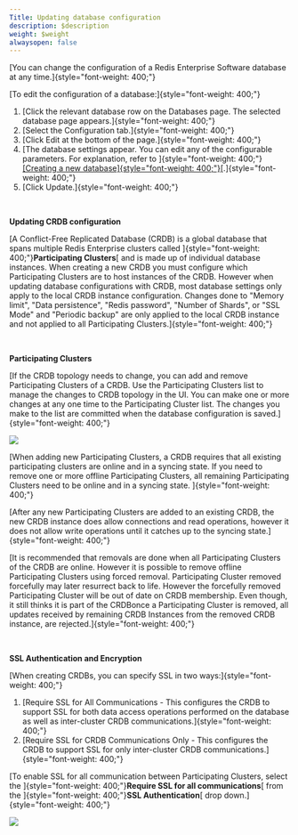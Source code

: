 ```yaml
---
Title: Updating database configuration
description: $description
weight: $weight
alwaysopen: false
---
```

[You can change the configuration of a Redis Enterprise Software
database at any time.]{style="font-weight: 400;"}

[To edit the configuration of a database:]{style="font-weight: 400;"}

1.  [Click the relevant database row on the Databases page. The selected
    database page appears.]{style="font-weight: 400;"}
2.  [Select the Configuration tab.]{style="font-weight: 400;"}
3.  [Click Edit at the bottom of the page.]{style="font-weight: 400;"}
4.  [The database settings appear. You can edit any of the configurable
    parameters. For explanation, refer to
    ]{style="font-weight: 400;"}[[Creating a new
    database]{style="font-weight: 400;"}](https://redislabs.com/redis-enterprise-documentation/administering/database-operations/creating-database/)[.]{style="font-weight: 400;"}
5.  [Click Update.]{style="font-weight: 400;"}

 

**Updating CRDB configuration**

[A Conflict-Free Replicated Database (CRDB) is a global database that
spans multiple Redis Enterprise clusters called
]{style="font-weight: 400;"}**Participating Clusters**[ and is made up
of individual database instances. When creating a new CRDB you must
configure which Participating Clusters are to host instances of the
CRDB. However when updating database configurations with CRDB, most
database settings only apply to the local CRDB instance configuration.
Changes done to "Memory limit", "Data persistence", "Redis password",
"Number of Shards", or "SSL Mode" and "Periodic backup" are only applied
to the local CRDB instance and not applied to all Participating
Clusters.]{style="font-weight: 400;"}

 

**Participating Clusters**

[If the CRDB topology needs to change, you can add and remove
Participating Clusters of a CRDB. Use the Participating Clusters list to
manage the changes to CRDB topology in the UI. You can make one or more
changes at any one time to the Participating Cluster list. The changes
you make to the list are committed when the database configuration is
saved.]{style="font-weight: 400;"}

![](/images/rs/pasted-image-0-1.png?width=1534&height=233)

[When adding new Participating Clusters, a CRDB requires that all
existing participating clusters are online and in a syncing state. If
you need to remove one or more offline Participating Clusters, all
remaining Participating Clusters need to be online and in a syncing
state. ]{style="font-weight: 400;"}

[After any new Participating Clusters are added to an existing CRDB, the
new CRDB instance does allow connections and read operations, however it
does not allow write operations until it catches up to the syncing
state.]{style="font-weight: 400;"}

[It is recommended that removals are done when all Participating
Clusters of the CRDB are online. However it is possible to remove
offline Participating Clusters using forced removal. Participating
Cluster removed forcefully may later resurrect back to life. However the
forcefully removed Participating Cluster will be out of date on CRDB
membership. Even though, it still thinks it is part of the CRDBonce a
Participating Cluster is removed, all updates received by remaining CRDB
Instances from the removed CRDB instance, are
rejected.]{style="font-weight: 400;"}

 

**SSL Authentication and Encryption**

[When creating CRDBs, you can specify SSL in two
ways:]{style="font-weight: 400;"}

1.  [Require SSL for All Communications - This configures the CRDB to
    support SSL for both data access operations performed on the
    database as well as inter-cluster CRDB
    communications.]{style="font-weight: 400;"}
2.  [Require SSL for CRDB Communications Only - This configures the
    CRDB to support SSL for only inter-cluster CRDB
    communications.]{style="font-weight: 400;"}

[To enable SSL for all communication between Participating Clusters,
select the ]{style="font-weight: 400;"}**Require SSL for all
communications**[ from the ]{style="font-weight: 400;"}**SSL
Authentication**[ drop down.]{style="font-weight: 400;"}

![](/images/rs/pasted-image-SSL.png?width=1080&height=1221)

 
